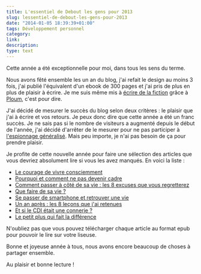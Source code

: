 ```yaml
---
title: L'essentiel de Debout les gens pour 2013
slug: lessentiel-de-debout-les-gens-pour-2013
date: "2014-01-05 18:39:39+01:00"
tags: Développement personnel
category: 
link: 
description: 
type: text
---
```


Cette année a été exceptionnelle pour moi, dans tous les sens du terme.

Nous avons fêté ensemble les un an du blog, j'ai refait le design au moins 3 fois, j'ai publié l'équivalent d'un ebook de 300 pages et j'ai pris de plus en plus de plaisir à écrire. Je me suis même mis à [écrire de la fiction](/blog/fr/une-autre-verite-episode-1/) grâce à [Ploum](http://ploum.net), c'est pour dire.
<!-- TEASER_END -->
J'ai décidé de mesurer le succès du blog selon deux critères : le plaisir que j'ai à écrire et vos retours. Je peux donc dire que cette année a été un franc succès. Je ne sais pas si le nombre de visiteurs a augmenté depuis le début de l'année, j'ai décidé d'arrêter de le mesurer pour ne pas participer à [l'espionnage généralisé](/blog/fr/pour-un-web-indépendant/). Mais peu importe, je n'ai pas besoin de ça pour prendre plaisir.

Je profite de cette nouvelle année pour faire une sélection des articles que vous devriez absolument lire si vous les avez manqués. En voici la liste :

 - [Le courage de vivre consciemment](/blog/fr/le-courage-de-vivre-consciemment/)
 - [Pourquoi et comment ne pas devenir cadre](/blog/fr/pourquoi-et-comment-ne-pas-devenir-cadre/)
 - [Comment passer à côté de sa vie : les 8 excuses que vous regretterez](/blog/fr/comment-passer-à-côté-de-sa-vie-les-8-excuses-bidon-que-vous-regretterez/)
 - [Que faire de sa vie ?](/blog/fr/que-faire-de-sa-vie/)
 - [Se passer de smartphone et retrouver une vie](/blog/fr/se-passer-de-smartphone-et-retrouver-une-vie/)
 - [Un an après : les 8 leçons que j'ai retenues](/blog/fr/un-an-après-les-8-lecons-que-jai-retenues/)
 - [Et si le CDI était une connerie ?](/blog/fr/et-si-le-cdi-etait-une-connerie/)
 - [Le petit plus qui fait la différence](/blog/fr/le-petit-plus-qui-fait-la-difference/)

N'oubliez pas que vous pouvez télécharger chaque article au format epub pour pouvoir le lire sur votre liseuse. 

Bonne et joyeuse année à tous, nous avons encore beaucoup de choses à partager ensemble.

Au plaisir et bonne lecture !
